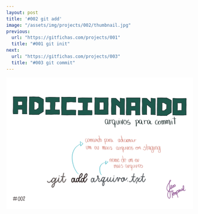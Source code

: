 ```yaml
---
layout: post
title: '#002 git add'
image: "/assets/img/projects/002/thumbnail.jpg"
previous:
  url: "https://gitfichas.com/projects/001"
  title: "#001 git init"
next:
  url: "https://gitfichas.com/projects/003"
  title: "#003 git commit"
---
```


<img alt="Para adicionar arquivos para commit use o git add seguido do nome do arquivo" src="/assets/img/projects/002/full.jpg">
